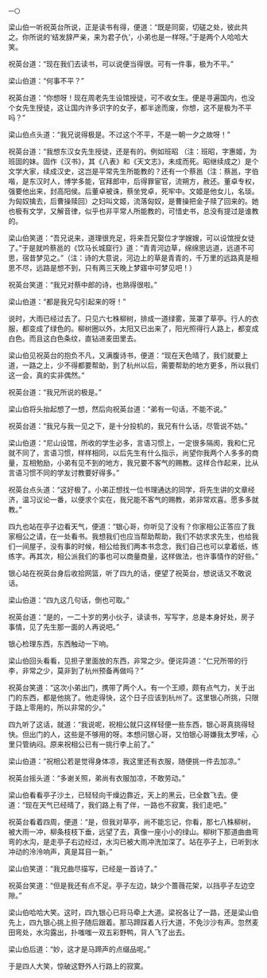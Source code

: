     一〇 

   梁山伯一听祝英台所说，正是读书有得，便道：“既是同窗，切磋之处，彼此共之。你所说的‘结发辞严亲，来为君子仇’，小弟也是一样呀。”于是两个人哈哈大笑。

   祝英台道：“现在我们去读书，可以说便当得很。可有一件事，极为不平。”

   梁山伯道：“何事不平？”

   祝英台道：“你想呀！现在周老先生设馆授徒，可不收女生。便是寻遍国内，也没个女先生授徒，这让国内许多识字的女子，都半途而废，你想，这不是极为不平吗？”

   梁山伯点头道：“我兄说得极是。不过这个不平，不是一朝一夕之故呀！”

   祝英台道：“我想东汉女先生授徒，还是有的。例如班昭 （注：班昭，字惠姬，为班固的妹。固作《汉书》，其《八表》和《天文志》，未成而死。昭继续成之）是个文学大家，续成汉史，这岂是平常先生所能教的？还有一个蔡邕（注：蔡邕，字伯喈，是东汉时人，博学多能，官拜郎中，后得罪宦官，流朔方，赦还。董卓专权，强要他出来，封高阳侯。后董卓被诛，蔡坐党卓，死牢中。文姬是他女儿，名琰。为匈奴擒去，后曹操赎回）之妇叫文姬，流落匈奴，是曹操把金子赎了回来的。她也极有文学，又解音律，似乎也非平常人所能教的，可惜史书，总没有提过是谁教的。

   梁山伯笑道：“吾兄说来，道理很充足，将来吾兄娶位才学嫂嫂，可以设馆授女徒了。”于是就吟蔡邕的《饮马长城窟行》道：“青青河边草，绵绵思远道，远道不可思，宿昔梦见之。”（注：诗的大意说，河边上的草是青青的，千万里的远路真是相思不尽，远路是想不到，只有两三天晚上梦寤中可梦见吧！）

   祝英台笑道：“我兄对蔡中郎的诗，也熟得很啦。”

   梁山伯道：“都是我兄勾引起来的呀！”

   说时，大雨已经过去了。只见六七株柳树，排成一道绿雾，笼罩了草亭。行人的衣服，都变成了绿色的。柳树圈以外，太阳又已出来了，阳光照得行人路上，都变成白色。而且这白色条纹，直钻进麦田里去。

   梁山伯见祝英台的抱负不凡，又满腹诗书，便道：“现在天色晴了，我们就要上道，一路之上，少不得都要帮助，到了杭州以后，需要帮助的地方更多，所以我们这一会，真的实非偶然。”

   祝英台道：“我兄所说的极是。”

   梁山伯将头抬起想了一想，然后向祝英台道：“弟有一句话，不能不说。”

   祝英台道：“我兄与我一见之下，是十分投机的，我兄有什么话，尽管说不妨。”

   梁山伯道：“尼山设馆，所收的学生必多，言语习惯上，一定很多隔阂，我和仁兄就不同了，言语习惯，样样相同，以后先生有什么指示，尚望你我两个人多多的商量，互相勉励，小弟有见不到的地方，我兄要不客气的赐教。这样合作起来，比从言语习惯不同的学友讨教要好得多。”

   祝英台点头道：“这好极了。小弟正想找一位书理通达的同学，将先生讲的文章经济，温习议论一番，以便求个实在，我兄能不客气的赐教，弟非常欢喜。愿多多就教。”

   四九也站在亭子边看天气，便道：“银心哥，你听见了没有？你家相公正答应了我家相公之请，在一处看书。我想我们也应当帮助帮助，我们不妨求求先生，也给我们一间屋子，没有事的时候，相公给我们两本书念念，我们自己也可以拿着纸，练练字。再其次，相公派我们的事也可以商量商量，这样做法，也许事情作的好些。”

   银心站在祝英台身后收拾网篮，听了四九的话，便望了祝英台，想说话又不敢说话。

   梁山伯道：“四九这几句话，倒也可取。”

   祝英台道：“是的，一二十岁的男小伙子，读读书，写写字，总是本身好处，房子事情，见了先生那一面的人再说吧。”

   银心检理东西，东西触动一下响。

   梁山伯回头看看，见担子里面放的东西，非常之少。便诧异道：“仁兄所带的行李，非常之少，莫非到了杭州预备再做吗？”

   祝英台笑道：“这次小弟出门，携带了两个人。有一个王顺，颇有点气力，关于出门的东西，都是他挑了。他走得快，这个日子应该到杭州了。这里银心所挑，只限于路上零用的，所以非常的少。”

   四九听了这话，就道：“我说呢，祝相公就只这样轻便一些东西，银心哥真挑得轻快。但出门的人，这些是不够用的呀。本想问银心哥，又怕银心哥嫌我太罗嗦，心里只管纳闷。原来祝相公已有一挑行李上前了。”

   梁山伯道：“祝相公若是觉得身体凉，我这里还有衣服，随便挑一件去加凉。”

   祝英台摇头道：“多谢关照，弟尚有衣服加凉，不敢劳动。”

   梁山伯看看亭子沙土，已轻轻向干燥边靠近，天上的黑云，已全数飞去。便道：“现在天气已经晴了，我们路上有了伴，一路也不寂寞，我们走吧。”

   祝英台看着四周，便道：“是，但我对草亭，尚不能忘记，你看，那七八株柳树，被大雨一冲，柳条枝枝下垂，远望了去，真像一座小小的绿山。柳树下那道曲曲弯弯的水沟，是走亭子右边经过，水沟已被大雨冲洗加深了。站在亭子上，已听到水冲动的泠泠响声，真是耳目一新。”

   梁山伯笑道：“我兄曲尽描写，已经是一首诗了。”

   祝英台笑道：“但是我还有点不足。亭子左边，缺少个蔷薇花架，以挡亭子左边空隙。”

   梁山伯哈哈大笑。这时，四九银心已将马牵上大道。梁祝各让了一路，还是梁山伯先上，四九银心挑上担子随后跟着。那马蹄踩着人行大道，不免沙沙有声。忽然麦田弯处，水沟露出，扑嗤嗤一双五彩野鸭，背人飞了出去。

   梁山伯后道：“妙，这才是马蹄声的点缀品呢。”

   于是四人大笑，惊破这野外人行路上的寂寞。

